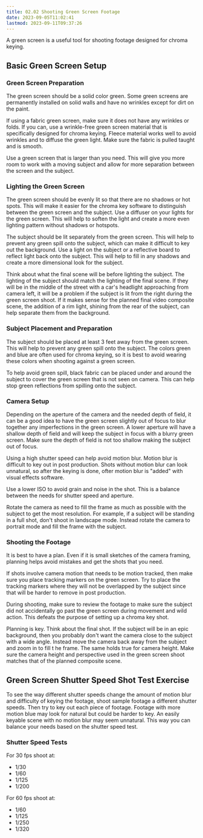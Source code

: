 ```yaml
---
title: 02.02 Shooting Green Screen Footage
date: 2023-09-05T11:02:41
lastmod: 2023-09-11T09:37:26
---
```


A green screen is a useful tool for shooting footage designed for chroma keying.

## Basic Green Screen Setup

### Green Screen Preparation

The green screen should be a solid color green. Some green screens are permanently installed on solid walls and have no wrinkles except for dirt on the paint.

If using a fabric green screen, make sure it does not have any wrinkles or folds. If you can, use a wrinkle-free green screen material that is specifically designed for chroma keying. Fleece material works well to avoid wrinkles and to diffuse the green light. Make sure the fabric is pulled taught and is smooth.

Use a green screen that is larger than you need. This will give you more room to work with a moving subject and allow for more separation between the screen and the subject.

### Lighting the Green Screen

The green screen should be evenly lit so that there are no shadows or hot spots. This will make it easier for the chroma key software to distinguish between the green screen and the subject. Use a diffuser on your lights for the green screen. This will help to soften the light and create a more even lighting pattern without shadows or hotspots.

The subject should be lit separately from the green screen. This will help to prevent any green spill onto the subject, which can make it difficult to key out the background. Use a light on the subject or a reflective board to reflect light back onto the subject. This will help to fill in any shadows and create a more dimensional look for the subject.

Think about what the final scene will be before lighting the subject. The lighting of the subject should match the lighting of the final scene. If they will be in the middle of the street with a car's headlight approaching from camera left, it will be a problem if the subject is lit from the right during the green screen shoot. If it makes sense for the planned final video composite scene, the addition of a rim light, shining from the rear of the subject, can help separate them from the background.

### Subject Placement and Preparation

The subject should be placed at least 3 feet away from the green screen. This will help to prevent any green spill onto the subject. The colors green and blue are often used for chroma keying, so it is best to avoid wearing these colors when shooting against a green screen.

To help avoid green spill, black fabric can be placed under and around the subject to cover the green screen that is not seen on camera. This can help stop green reflections from spilling onto the subject.

### Camera Setup

Depending on the aperture of the camera and the needed depth of field, it can be a good idea to have the green screen slightly out of focus to blur together any imperfections in the green screen. A lower aperture will have a shallow depth of field and will keep the subject in focus with a blurry green screen. Make sure the depth of field is not too shallow making the subject out of focus.

Using a high shutter speed can help avoid motion blur. Motion blur is difficult to key out in post production. Shots without motion blur can look unnatural, so after the keying is done, ofter motion blur is "added" with visual effects software.

Use a lower ISO to avoid grain and noise in the shot. This is a balance between the needs for shutter speed and aperture.

Rotate the camera as need to fill the frame as much as possible with the subject to get the most resolution. For example, if a subject will be standing in a full shot, don't shoot in landscape mode. Instead rotate the camera to portrait mode and fill the frame with the subject.

### Shooting the Footage

It is best to have a plan. Even if it is small sketches of the camera framing, planning helps avoid mistakes and get the shots that you need.

If shots involve camera motion that needs to be motion tracked, then make sure you place tracking markers on the green screen. Try to place the tracking markers where they will not be overlapped by the subject since that will be harder to remove in post production.

During shooting, make sure to review the footage to make sure the subject did not accidentally go past the green screen during movement and wild action. This defeats the purpose of setting up a chroma key shot.

Planning is key. Think about the final shot. If the subject will be in an epic background, then you probably don't want the camera close to the subject with a wide angle. Instead move the camera back away from the subject and zoom in to fill t he frame. The same holds true for camera height. Make sure the camera height and perspective used in the green screen shoot matches that of the planned composite scene.

## Green Screen Shutter Speed Shot Test Exercise

To see the way different shutter speeds change the amount of motion blur and difficulty of keying the footage, shoot sample footage a different shutter speeds. Then try to key out each piece of footage. Footage with more motion blue may look for natural but could be harder to key. An easily keyable scene with no motion blur may seem unnatural. This way you can balance your needs based on the shutter speed test.

### Shutter Speed Tests

For 30 fps shoot at:

- 1/30
- 1/60
- 1/125
- 1/200

For 60 fps shoot at:

- 1/60
- 1/125
- 1/250
- 1/320
